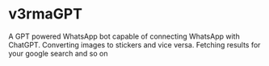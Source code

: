 # v3rmaGPT
A GPT powered WhatsApp bot capable of connecting WhatsApp with ChatGPT. Converting images to stickers and vice versa. Fetching results for your google search and so on
